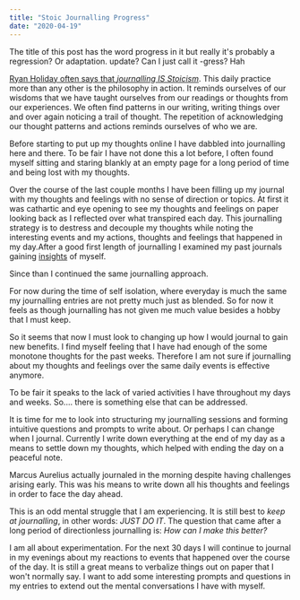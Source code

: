 ```yaml
---
title: "Stoic Journalling Progress"
date: "2020-04-19"
---
```


The title of this post has the word progress in it but really it's probably a regression? Or adaptation. update? Can I just call it -gress? Hah

[Ryan Holiday often says that _journalling IS Stoicism_](https://ryanholiday.net/the-most-important-thing-you-can-do-each-morning/). This daily practice more than any other is the philosophy in action. It reminds ourselves of our wisdoms that we have taught ourselves from our readings or thoughts from our experiences. We often find patterns in our writing, writing things over and over again noticing a trail of thought. The repetition of acknowledging our thought patterns and actions reminds ourselves of who we are.

Before starting to put up my thoughts online I have dabbled into journalling here and there. To be fair I have not done this a lot before, I often found myself sitting and staring blankly at an empty page for a long period of time and being lost with my thoughts.

Over the course of the last couple months I have been filling up my journal with my thoughts and feelings with no sense of direction or topics. At first it was cathartic and eye opening to see my thoughts and feelings on paper looking back as I reflected over what transpired each day. This journalling strategy is to destress and decouple my thoughts while noting the interesting events and my actions, thoughts and feelings that happened in my day.After a good first length of journalling I examined my past journals gaining [insights](https://pacedprogress.com/personal_journalling_insights/) of myself.

Since than I continued the same journalling approach.

For now during the time of self isolation, where everyday is much the same my journalling entries are not pretty much just as blended. So for now it feels as though journalling has not given me much value besides a hobby that I must keep.

So it seems that now I must look to changing up how I would journal to gain new benefits. I find myself feeling that I have had enough of the some monotone thoughts for the past weeks. Therefore I am not sure if journalling about my thoughts and feelings over the same daily events is effective anymore.

To be fair it speaks to the lack of varied activities I have throughout my days and weeks. So.... there is something else that can be addressed.

It is time for me to look into structuring my journalling sessions and forming intuitive questions and prompts to write about. Or perhaps I can change when I journal. Currently I write down everything at the end of my day as a means to settle down my thoughts, which helped with ending the day on a peaceful note.

Marcus Aurelius actually journaled in the morning despite having challenges arising early. This was his means to write down all his thoughts and feelings in order to face the day ahead.

This is an odd mental struggle that I am experiencing. It is still best to _keep at journalling_, in other words: _JUST DO IT_. The question that came after a long period of directionless journalling is: _How can I make this better?_

I am all about experimentation. For the next 30 days I will continue to journal in my evenings about my reactions to events that happened over the course of the day. It is still a great means to verbalize things out on paper that I won't normally say. I want to add some interesting prompts and questions in my entries to extend out the mental conversations I have with myself.
